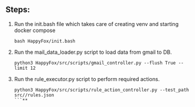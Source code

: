 ## Steps:

1. Run the init.bash file which takes care of creating venv and starting docker compose
    ```{console}
   bash HappyFox/init.bash
   ```
3. Run the mail_data_loader.py script to load data from gmail to DB.
    ```{console}
    python3 HappyFox/src/scripts/gmail_controller.py --flush True --limit 12
    ```
4. Run the rule_executor.py script to perform required actions.
    ```{console}
    python3 HappyFox/src/scripts/rule_action_controller.py --test_path src//rules.json
    ```**

